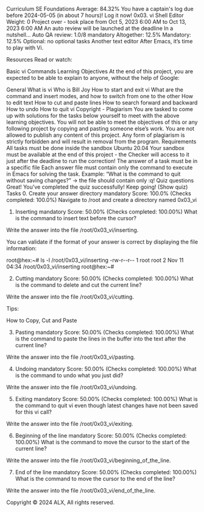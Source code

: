 
Curriculum
SE Foundations
Average: 84.32%
You have a captain's log due before 2024-05-05 (in about 7 hours)! Log it now!
0x03. vi
Shell
Editor
 Weight: 0
 Project over - took place from Oct 5, 2023 6:00 AM to Oct 13, 2023 6:00 AM
 An auto review will be launched at the deadline
In a nutshell…
Auto QA review: 1.0/8 mandatory
Altogether:  12.5%
Mandatory: 12.5%
Optional: no optional tasks
Another text editor
After Emacs, it’s time to play with Vi.

Resources
Read or watch:

Basic vi Commands
Learning Objectives
At the end of this project, you are expected to be able to explain to anyone, without the help of Google:

General
What is vi
Who is Bill Joy
How to start and exit vi
What are the command and insert modes, and how to switch from one to the other
How to edit text
How to cut and paste lines
How to search forward and backward
How to undo
How to quit vi
Copyright - Plagiarism
You are tasked to come up with solutions for the tasks below yourself to meet with the above learning objectives.
You will not be able to meet the objectives of this or any following project by copying and pasting someone else’s work.
You are not allowed to publish any content of this project.
Any form of plagiarism is strictly forbidden and will result in removal from the program.
Requirements
All tasks must be done inside the sandbox Ubuntu 20.04
Your sandbox must be available at the end of this project - the Checker will access to it just after the deadline to run the correction!
The answer of a task must be in a specific file
Each answer file must contain only the command to execute in Emacs for solving the task. Example: “What is the command to quit without saving changes?” -> the file should contain only :q!
Quiz questions
Great! You've completed the quiz successfully! Keep going! (Show quiz)
Tasks
0. Create your answer directory
mandatory
Score: 100.0% (Checks completed: 100.0%)
Navigate to /root and create a directory named 0x03_vi

   
1. Inserting
mandatory
Score: 50.00% (Checks completed: 100.00%)
What is the command to insert text before the cursor?

Write the answer into the file /root/0x03_vi/inserting.

You can validate if the format of your answer is correct by displaying the file information:

root@hex:~# ls -l /root/0x03_vi/inserting
-rw-r--r-- 1 root root 2 Nov 11 04:34 /root/0x03_vi/inserting
root@hex:~# 
    
2. Cutting
mandatory
Score: 50.00% (Checks completed: 100.00%)
What is the command to delete and cut the current line?

Write the answer into the file /root/0x03_vi/cutting.

Tips:

How to Copy, Cut and Paste
    
3. Pasting
mandatory
Score: 50.00% (Checks completed: 100.00%)
What is the command to paste the lines in the buffer into the text after the current line?

Write the answer into the file /root/0x03_vi/pasting.

    
4. Undoing
mandatory
Score: 50.00% (Checks completed: 100.00%)
What is the command to undo what you just did?

Write the answer into the file /root/0x03_vi/undoing.

    
5. Exiting
mandatory
Score: 50.00% (Checks completed: 100.00%)
What is the command to quit vi even though latest changes have not been saved for this vi call?

Write the answer into the file /root/0x03_vi/exiting.

    
6. Beginning of the line
mandatory
Score: 50.00% (Checks completed: 100.00%)
What is the command to move the cursor to the start of the current line?

Write the answer into the file /root/0x03_vi/beginning_of_the_line.

    
7. End of the line
mandatory
Score: 50.00% (Checks completed: 100.00%)
What is the command to move the cursor to the end of the line?

Write the answer into the file /root/0x03_vi/end_of_the_line.

    
Copyright © 2024 ALX, All rights reserved.

